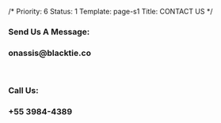 /*
Priority: 6
Status: 1
Template: page-s1
Title: CONTACT US
*/
<div class="col-lg-6">
	<h3><b>Send Us A Message:</b></h3>
	<h3>onassis@blacktie.co</h3>
	<br>
</div>

<div class="col-lg-6">	
	<h3><b>Call Us:</b></h3>
	<h3>+55 3984-4389</h3>
	<br>
</div>